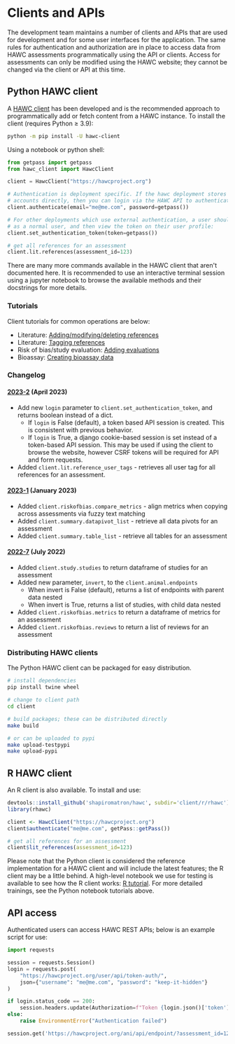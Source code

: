# Clients and APIs

The development team maintains a number of clients and APIs that are used for development and for some user interfaces for the application. The same rules for authentication and authorization are in place to access data from HAWC assessments programmatically using the API or clients.  Access for assessments can only be modified using the HAWC website; they cannot be changed via the client or API at this time.

## Python HAWC client

A [HAWC client](https://pypi.org/project/hawc-client/) has been developed and is the recommended approach to programmatically add or fetch content
from a HAWC instance. To install the client (requires Python ≥ 3.9):

```bash
python -m pip install -U hawc-client
```

Using a notebook or python shell:

```python
from getpass import getpass
from hawc_client import HawcClient

client = HawcClient("https://hawcproject.org")

# Authentication is deployment specific. If the hawc deployment stores and manages user
# accounts directly, then you can login via the HAWC API to authenticate:
client.authenticate(email="me@me.com", password=getpass())

# For other deployments which use external authentication, a user should login via the browser
# as a normal user, and then view the token on their user profile:
client.set_authentication_token(token=getpass())

# get all references for an assessment
client.lit.references(assessment_id=123)

```

There are many more commands available in the HAWC client that aren't documented here. It is recommended to use an interactive terminal session using a jupyter notebook to browse the available methods and their docstrings for more details.

### Tutorials

Client tutorials for common operations are below:

- Literature: [Adding/modifying/deleting references](https://github.com/shapiromatron/hawc/blob/master/scripts/client/lit-crud-references.ipynb)
- Literature: [Tagging references](https://github.com/shapiromatron/hawc/blob/master/scripts/client/lit-tagging-references.ipynb)
- Risk of bias/study evaluation: [Adding evaluations](https://github.com/shapiromatron/hawc/blob/master/scripts/client/rob-evaluations.ipynb)
- Bioassay: [Creating bioassay data](https://github.com/shapiromatron/hawc/blob/master/scripts/client/bioassay-crud.ipynb)

### Changelog

#### [2023-2](https://pypi.org/project/hawc-client/2023.2/) (April 2023)

* Add new `login` parameter to `client.set_authentication_token`, and returns  boolean instead of a dict.
    - If `login` is False (default), a token based API session is created. This is consistent with previous behavior.
    - If `login` is True, a django cookie-based session is set instead of a token-based API session. This may be used if using the client to browse the website, however CSRF tokens will be required for API and form requests.
* Added ``client.lit.reference_user_tags`` - retrieves all user tag for all references for an assessment.

#### [2023-1](https://pypi.org/project/hawc-client/2023.1/) (January 2023)

* Added ``client.riskofbias.compare_metrics`` - align metrics when copying across assessments via fuzzy text matching
* Added ``client.summary.datapivot_list`` - retrieve all data pivots for an assessment
* Added ``client.summary.table_list`` - retrieve all tables for an assessment

#### [2022-7](https://pypi.org/project/hawc-client/2022.7/) (July 2022)

* Added ``client.study.studies`` to return dataframe of studies for an assessment
* Added new parameter, ``invert``, to the ``client.animal.endpoints``
    * When invert is False (default), returns a list of endpoints with parent data nested
    * When invert is True, returns a list of studies, with child data nested
* Added ``client.riskofbias.metrics`` to return a dataframe of metrics for an assessment
* Added ``client.riskofbias.reviews`` to return a list of reviews for an assessment

### Distributing HAWC clients

The Python HAWC client can be packaged for easy distribution.

```bash
# install dependencies
pip install twine wheel

# change to client path
cd client

# build packages; these can be distributed directly
make build

# or can be uploaded to pypi
make upload-testpypi
make upload-pypi
```

## R HAWC client

An R client is also available. To install and use:

```R
devtools::install_github('shapiromatron/hawc', subdir='client/r/rhawc')
library(rhawc)

client <- HawcClient("https://hawcproject.org")
client$authenticate("me@me.com", getPass::getPass())

# get all references for an assessment
client$lit_references(assessment_id=123)
```

Please note that the Python client is considered the reference implementation for a HAWC client and will include the latest features; the R client may be a little behind. A high-level notebook we use for testing is available to see how the R client works: [R tutorial](https://github.com/shapiromatron/hawc/blob/master/scripts/client/r-client.ipynb). For more detailed trainings, see the Python notebook tutorials above.

## API access

Authenticated users can access HAWC REST APIs; below is an example script for use:

```python
import requests

session = requests.Session()
login = requests.post(
    "https://hawcproject.org/user/api/token-auth/",
    json={"username": "me@me.com", "password": "keep-it-hidden"}
)

if login.status_code == 200:
    session.headers.update(Authorization=f"Token {login.json()['token']}")
else:
    raise EnvironmentError("Authentication failed")

session.get('https://hawcproject.org/ani/api/endpoint/?assessment_id=123').json()
```
